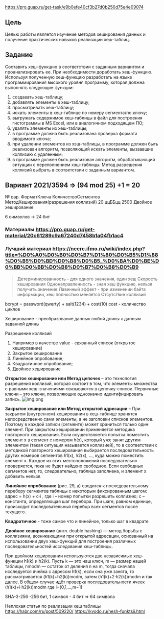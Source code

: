 https://pro.guap.ru/get-task/e9b0efe40cf3b27d0b250d75e4e09074

## Цель
Целью работы является изучение методов хеширования данных и
получение практических навыков реализации хеш-таблиц.

## Задание

Составить хеш-функцию в соответствии с заданным вариантом и
проанализировать ее. При необходимости доработать хеш-функцию.
Используя полученную хеш-функцию разработать на языке
программирования высокого уровня программу, которая должна выполнять
следующие функции:
1) создавать хеш-таблицу;
2) добавлять элементы в хеш-таблицу;
3) просматривать хеш-таблицу;
4) искать элементы в хеш-таблице по номеру сегмента/по ключу;
5) выгружать содержимое хеш-таблицы в файл для построения
гистограммы в MS Excel, или в аналогичном подходящем ПО;
6) удалять элементы из хеш-таблицы;
7) в программе должна быть реализована проверка формата
вводимого ключа;
8) при удалении элементов из хэш-таблицы, в программе должен быть
реализован алгоритм, позволяющий искать элементы, вызвавшие
коллизию с удаленным;
9) в программе должен быть реализован алгоритм, обрабатывающий
ситуации с переполнением хэш-таблицы.
Метод разрешения коллизий выбрать в соответствии с заданным
вариантом.

 
## Вариант 2021/3594 => (94 mod 25) +1 = 20

№ вар. ФорматКлюча КоличествоСегментов МетодХеширования(разрешения коллизий)
20     ццББцц      2500                Двойное хеширование

6 cимволов -> 24 бит

### Материалы https://pro.guap.ru/get-material/20c61289c9a67240d7458b1a04fb1ac4
### Лучший материал https://neerc.ifmo.ru/wiki/index.php?title=%D0%A0%D0%B0%D0%B7%D1%80%D0%B5%D1%88%D0%B5%D0%BD%D0%B8%D0%B5_%D0%BA%D0%BE%D0%BB%D0%BB%D0%B8%D0%B7%D0%B8%D0%B9
#### 
> Детерминированность - для одного значения, один хеш
> Скорость хеширования
> Однонаправленность - зная хеш функцию, нельзя получить значение
> Лавинный эффект - при изменении байта информации, хеш полностью меняется
> Отсутствие коллизий

bcrypt = password(qwerty) + salt(1234) + cost(10)
cost - количество циклов

Хеширование - преобразование данных любой длины к данным заданной длины

Разрешение коллизий

1) Например в качестве value - связанный список (открытое хеширование)
2) Закрытое хеширование
3) Линейное опробование;
4) Квадратичное опробование;
5) Двойное хеширование


**Открытое хеширование или Метод цепочек** – это технология разрешения коллизий,
которая состоит в том, что элементы множества с равными хеш-значениями
связываются в цепочку-список. Первичные ключи – это ключи, позволяющие однозначно идентифицировать запись.
![img.png](/Users/aleksandr.z/GUAP/AlgorithmsAndDataStructures/AlgorithmsAndDataStructures/2_DataHash/images/openhash.png)

**Закрытое хеширование или Метод открытой адресации** –
При закрытом (внутреннем) хешировании в хеш-таблице хранятся непосредственно сами элементы,
а не заголовки списков элементов. Поэтому в каждой записи (сегменте) может храниться только один элемент.
При закрытом хешировании применяется методика повторного хеширования. Если осуществляется попытка
поместить элемент х в сегмент с номером h(x), который уже занят другим элементом (такая ситуация называется коллизией),
то в соответствии с методикой повторного хеширования выбирается после­довательность других номеров сегментов h1(x), h2(x), ...,
куда можно поместить элемент х. Каждое из этих местоположений последовательно проверяется, пока не будет найдено свободное. Если свободных сегментов нет, то, следовательно, таблица заполнена, и элемент х добавить нельзя.

**Линейное опробование** (рис. 29, а) сводится к последовательному
перебору сегментов таблицы с некоторым фиксированным шагом:
адрес = h(x) + c·i ,
где i – номер попытки разрешить коллизию;
c – константа, определяющая шаг перебора.
При шаге, равном единице, происходит последовательный перебор всех сегментов после текущего.

**Квадратичное** - тоже самое что и линейное, только шаг в квадрате

**Двойное хеширование** (англ. double hashing) — метод борьбы с коллизиями,
возникающими при открытой адресации, основанный на использовании двух хеш-функций для построения различных последовательностей исследования хеш-таблицы.

При двойном хешировании используются две независимые хеш-функции h1(k) и h2(k).
Пусть k — это наш ключ, m — размер нашей таблицы, nmodm — остаток от деления n на m,
тогда сначала исследуется ячейка с адресом h1(k), если она уже занята, то рассматривается (h1(k)+h2(k))modm,
затем (h1(k)+2⋅h2(k))modm и так далее. В общем случае идёт проверка последовательности ячеек (h1(k)+i⋅h2(k))modm
где i=(0,1,...,m−1)

SHA-3-256  -256 бит, 1 символ - 4 бит => 64 символа

Неплохая статья по реализации хеш таблицы
https://habr.com/ru/post/509220/
https://kvodo.ru/hesh-funktsii.html

